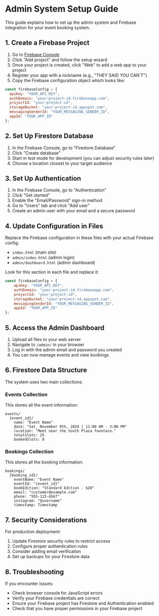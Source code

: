 # Admin System Setup Guide

This guide explains how to set up the admin system and Firebase integration for your event booking system.

## 1. Create a Firebase Project

1. Go to [Firebase Console](https://console.firebase.google.com/)
2. Click "Add project" and follow the setup wizard
3. Once your project is created, click "Web" to add a web app to your project
4. Register your app with a nickname (e.g., "THEY SAID YOU CAN'T")
5. Copy the Firebase configuration object which looks like:

```javascript
const firebaseConfig = {
  apiKey: "YOUR_API_KEY",
  authDomain: "your-project-id.firebaseapp.com",
  projectId: "your-project-id",
  storageBucket: "your-project-id.appspot.com",
  messagingSenderId: "YOUR_MESSAGING_SENDER_ID",
  appId: "YOUR_APP_ID"
};
```

## 2. Set Up Firestore Database

1. In the Firebase Console, go to "Firestore Database"
2. Click "Create database"
3. Start in test mode for development (you can adjust security rules later)
4. Choose a location closest to your target audience

## 3. Set Up Authentication

1. In the Firebase Console, go to "Authentication"
2. Click "Get started"
3. Enable the "Email/Password" sign-in method
4. Go to "Users" tab and click "Add user"
5. Create an admin user with your email and a secure password

## 4. Update Configuration in Files

Replace the Firebase configuration in these files with your actual Firebase config:

- `index.html` (main site)
- `admin/index.html` (admin login)
- `admin/dashboard.html` (admin dashboard)

Look for this section in each file and replace it:

```javascript
const firebaseConfig = {
    apiKey: "YOUR_API_KEY",
    authDomain: "your-project-id.firebaseapp.com",
    projectId: "your-project-id",
    storageBucket: "your-project-id.appspot.com",
    messagingSenderId: "YOUR_MESSAGING_SENDER_ID",
    appId: "YOUR_APP_ID"
};
```

## 5. Access the Admin Dashboard

1. Upload all files to your web server
2. Navigate to `/admin/` in your browser
3. Log in with the admin email and password you created
4. You can now manage events and view bookings

## 6. Firestore Data Structure

The system uses two main collections:

### Events Collection

This stores all the event information:

```
events/
  {event_id}/
    name: "Event Name"
    date: "Sat, November 9th, 2024 | 11:00 AM - 3:00 PM"
    location: "Meet near the South Plaza fountain."
    totalSlots: 25
    bookedSlots: 0
```

### Bookings Collection

This stores all the booking information:

```
bookings/
  {booking_id}/
    eventName: "Event Name"
    eventId: "{event_id}"
    bookEdition: "Standard Edition - $20"
    email: "customer@example.com"
    phone: "555-123-4567"
    instagram: "@username"
    timestamp: Timestamp
```

## 7. Security Considerations

For production deployment:

1. Update Firestore security rules to restrict access
2. Configure proper authentication rules
3. Consider adding email verification
4. Set up backups for your Firestore data

## 8. Troubleshooting

If you encounter issues:

- Check browser console for JavaScript errors
- Verify your Firebase credentials are correct
- Ensure your Firebase project has Firestore and Authentication enabled
- Check that you have proper permissions in your Firebase project 